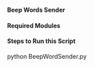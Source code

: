 **Beep Words Sender**
<h4>Required Modules</h4>

<h4>Steps to Run this Script</h4>
python BeepWordSender.py
